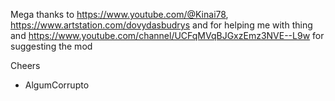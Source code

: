 Mega thanks to https://www.youtube.com/@Kinai78, https://www.artstation.com/dovydasbudrys and for helping me with thing
and https://www.youtube.com/channel/UCFqMVqBJGxzEmz3NVE--L9w for suggesting the mod

Cheers
- AlgumCorrupto